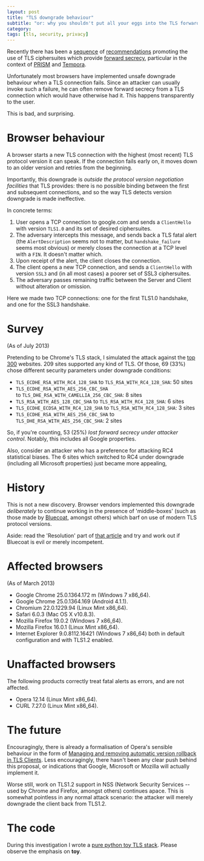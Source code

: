 ```yaml
---
layout: post
title: "TLS downgrade behaviour"
subtitle: "or: why you shouldn't put all your eggs into the TLS forward secrecy basket"
category: 
tags: [tls, security, privacy]
---
```

Recently there has been a [sequence][1] of [recommendations][2] promoting the use of TLS ciphersuites which provide [forward secrecy][], particular in the context of [PRISM][] and [Tempora][].

[1]: https://community.qualys.com/blogs/securitylabs/2013/06/25/ssl-labs-deploying-forward-secrecy
[2]: http://www.theregister.co.uk/2013/06/26/ssl_forward_secrecy/
[forward secrecy]: http://en.wikipedia.org/wiki/Forward_secrecy
[PRISM]: http://en.wikipedia.org/wiki/PRISM_(surveillance_program)
[Tempora]: http://en.wikipedia.org/wiki/Tempora

Unfortunately most browsers have implemented unsafe downgrade behaviour when a TLS connection fails.  Since an attacker can usually invoke such a failure, he can often remove forward secrecy from a TLS connection which would have otherwise had it.  This happens transparently to the user.

This is bad, and surprising.

# Browser behaviour
A browser starts a new TLS connection with the highest (most recent) TLS protocol version it can speak.  If the connection fails early on, it moves down to an older version and retries from the beginning.

Importantly, this downgrade is *outside the protocol version negotiation facilities* that TLS provides: there is no possible binding between the first and subsequent connections, and so the way TLS detects version downgrade is made ineffective.

In concrete terms:

1. User opens a TCP connection to google.com and sends a `ClientHello` with version `TLS1.0` and its set of desired ciphersuites.
2. The adversary intercepts this message, and sends back a TLS fatal alert (the `AlertDescription` seems not to matter, but `handshake_failure` seems most obvious) or merely closes the connection at a TCP level with a `FIN`.  It doesn't matter which.
3. Upon receipt of the alert, the client closes the connection.
4. The client opens a new TCP connection, and sends a `ClientHello` with version `SSL3` and (in all most cases) a poorer set of SSL3 ciphersuites.
5. The adversary passes remaining traffic between the Server and Client without alteration or omission.

Here we made two TCP connections: one for the first TLS1.0 handshake, and one for the SSL3 handshake.

# Survey

(As of July 2013)

Pretending to be Chrome's TLS stack, I simulated the attack against the [top 300][] websites. 209 sites supported any kind of TLS.  Of those, 69 (33%) chose different security parameters under downgrade conditions:

* `TLS_ECDHE_RSA_WITH_RC4_128_SHA` to `TLS_RSA_WITH_RC4_128_SHA`: 50 sites
* `TLS_ECDHE_RSA_WITH_AES_256_CBC_SHA` <br> to `TLS_DHE_RSA_WITH_CAMELLIA_256_CBC_SHA`: 8 sites
* `TLS_RSA_WITH_AES_128_CBC_SHA` to `TLS_RSA_WITH_RC4_128_SHA`: 6 sites
* `TLS_ECDHE_ECDSA_WITH_RC4_128_SHA` to `TLS_RSA_WITH_RC4_128_SHA`: 3 sites
* `TLS_ECDHE_RSA_WITH_AES_256_CBC_SHA` to `TLS_DHE_RSA_WITH_AES_256_CBC_SHA`: 2 sites

So, if you're counting, 53 (25%) *lost forward secrecy under attacker control*.  Notably, this includes all Google properties.

Also, consider an attacker who has a preference for attacking RC4 statistical biases.  The 6 sites which switched to RC4 under downgrade (including all Microsoft properties) just became more appealing,

[top 300]: http://www.alexa.com/topsites

# History
This is not a new discovery.  Browser vendors implemented this downgrade *deliberately* to continue working in the presence of 'middle-boxes' (such as those made by [Bluecoat][], amongst others) which barf on use of modern TLS protocol versions.

Aside: read the 'Resolution' part of [that article][Bluecoat] and try and work out if Bluecoat is evil or merely incompetent.

[Bluecoat]: https://kb.bluecoat.com/index?page=content&id=KB5493  (incompetence in action)

# Affected browsers
(As of March 2013)

* Google Chrome 25.0.1364.172 m (Windows 7 x86_64).
* Google Chrome 25.0.1364.169 (Android 4.1.1).
* Chromium 22.0.1229.94 (Linux Mint x86_64).
* Safari 6.0.3 (Mac OS X v10.8.3).
* Mozilla Firefox 19.0.2 (Windows 7 x86_64).
* Mozilla Firefox 16.0.1 (Linux Mint x86_64).
* Internet Explorer 9.0.8112.16421 (Windows 7 x86_64) both in default configuration and with TLS1.2 enabled.

# Unaffacted browsers
The following products correctly treat fatal alerts as errors, and are not affected.

* Opera 12.14 (Linux Mint x86_64).
* CURL 7.27.0 (Linux Mint x86_64).

# The future
Encouragingly, there is already a formalisation of Opera's sensible behaviour in the form of [Managing and removing automatic version rollback in TLS Clients][rollback].  Less encouragingly, there hasn't been any clear push behind this proposal, or indications that Google, Microsoft or Mozilla will actually implement it.

Worse still, work on TLS1.2 support in NSS (Network Security Services -- used by Chrome and Firefox, amongst others) continues apace.  This is somewhat pointless in any normal attack scenario: the attacker will merely downgrade the client back from TLS1.2.

[rollback]: http://tools.ietf.org/html/draft-pettersen-tls-version-rollback-removal-01

# The code
During this investigation I wrote a [pure python toy TLS stack][tls-hacking].  Please observe the emphasis on **toy**.

[tls-hacking]: https://github.com/ctz/tls-hacking

